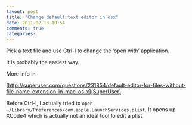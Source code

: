 ```yaml
---
layout: post
title: "Change default text editor in osx"
date: 2011-02-13 10:54
comments: true
categories: 
---
```


Pick a text file and use Ctrl-I to change the ‘open with’ application.


It is probably the easiest way.


More info in 

[http://superuser.com/questions/231854/default-editor-for-files-without-file-name-extension-in-mac-os-x](SuperUser)


Before Ctrl-I, I actually tried to ``open ~/Library/Preferences/com.apple.LaunchServices.plist``. It opens up XCode4 which is actually not an ideal tool to edit a plist.

